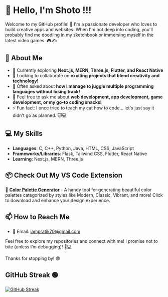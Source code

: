 # 👋 Hello, I'm Shoto !!!

Welcome to my GitHub profile! 🎉 I'm a passionate developer who loves to build creative apps and websites. When I'm not deep into coding, you'll probably find me doodling in my sketchbook or immersing myself in the latest video games. 🎮✍️

## 🚀 About Me

- 🌱 Currently exploring **Next.js, MERN, Three.js, Flutter, and React Native**
- 👯 Looking to collaborate on **exciting projects that blend creativity and technology!**
- 🤔 Often asked about **how I manage to juggle multiple programming languages without losing track!**
- 💬 Feel free to ask me about **web development, app development, game development, or my go-to coding snacks!**
- ⚡ Fun fact: I once tried to teach my cat how to code... let's just say it didn't go as planned. 🐱💻

## 💻 My Skills

- **Languages**: C, C++, Python, Java, HTML, CSS, JavaScript
- **Frameworks/Libraries**: Flask, Tailwind CSS, Flutter, React Native
- **Learning**: Next.js, MERN, Three.js

## 📦 Check Out My VS Code Extension

🎨 [**Color Palette Generator**](https://marketplace.visualstudio.com/items?itemName=pratikkodape.palatte) - A handy tool for generating beautiful color palettes categorized by styles like Modern, Classic, Vibrant, and more! Click to download and enhance your design experience.

## 📫 How to Reach Me

- 💌 Email: [iampratik70@gmail.com](mailto:iampratik70@gmail.com)

Feel free to explore my repositories and connect with me! I promise not to bite (unless I’m debugging)! 🐾💻

Thanks for stopping by! 😄
## GitHub Streak 🟢

[![GitHub Streak](https://streak-stats.demolab.com/?user=shoto87&theme=highcontrast&hide_border=true)](https://git.io/streak-stats)

